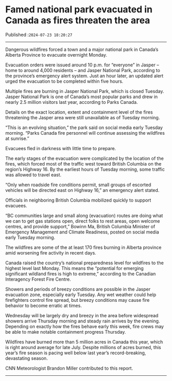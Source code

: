 # Famed national park evacuated in Canada as fires threaten the area

Published :`2024-07-23 18:20:27`

---

Dangerous wildfires forced a town and a major national park in Canada’s Alberta Province to evacuate overnight Monday.

Evacuation orders were issued around 10 p.m. for “everyone” in Jasper – home to around 4,000 residents – and Jasper National Park, according to the province’s emergency alert system. Just an hour later, an updated alert urged the evacuation to be completed within five hours.

Multiple fires are burning in Jasper National Park, which is closed Tuesday. Jasper National Park is one of Canada’s most popular parks and drew in nearly 2.5 million visitors last year, according to Parks Canada.

Details on the exact location, extent and containment level of the fires threatening the Jasper area were still unavailable as of Tuesday morning.

“This is an evolving situation,” the park said on social media early Tuesday morning. “Parks Canada fire personnel will continue assessing the wildfires at sunrise.”

Evacuees fled in darkness with little time to prepare.

The early stages of the evacuation were complicated by the location of the fires, which forced most of the traffic west toward British Columbia on the region’s Highway 16. By the earliest hours of Tuesday morning, some traffic was allowed to travel east.

“Only when roadside fire conditions permit, small groups of escorted vehicles will be directed east on Highway 16,” an emergency alert stated.

Officials in neighboring British Columbia mobilized quickly to support evacuees.

“BC communities large and small along (evacuation) routes are doing what we can to get gas stations open, direct folks to rest areas, open welcome centres, and provide support,” Bowinn Ma, British Columbia Minister of Emergency Management and Climate Readiness, posted on social media early Tuesday morning.

The wildfires are some of the at least 170 fires burning in Alberta province amid worsening fire activity in recent days.

Canada raised the country’s national preparedness level for wildfires to the highest level last Monday. This means the “potential for emerging significant wildland fires is high to extreme,” according to the Canadian Interagency Forest Fire Centre.

Showers and periods of breezy conditions are possible in the Jasper evacuation zone, especially early Tuesday. Any wet weather could help firefighters control fire spread, but breezy conditions may cause fire behavior to become erratic at times.

Wednesday will be largely dry and breezy in the area before widespread showers arrive Thursday morning and steady rain arrives by the evening. Depending on exactly how the fires behave early this week, fire crews may be able to make notable containment progress Thursday.

Wildfires have burned more than 5 million acres in Canada this year, which is right around average for late July. Despite millions of acres burned, this year’s fire season is pacing well below last year’s record-breaking, devastating season.

CNN Meteorologist Brandon Miller contributed to this report.

---

